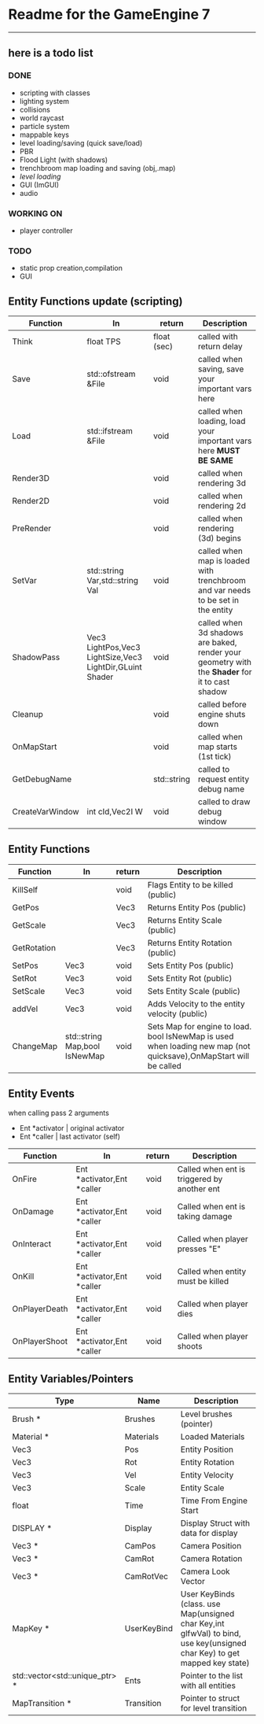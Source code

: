 # Readme for the GameEngine 7
***
## here is a todo list

### DONE
* scripting with classes
* lighting system
* collisions
* world raycast
* particle system
* mappable keys
* level loading/saving (quick save/load)
* PBR
* Flood Light (with shadows)
* trenchbroom map loading and saving (obj,.map)
* _level loading_
* GUI (ImGUI)
* audio
### WORKING ON
* player controller
### TODO

* static prop creation,compilation
* GUI

## Entity Functions update (scripting)

| Function         | In                                                       | return      | Description                                                                                      |
|------------------|----------------------------------------------------------|-------------|--------------------------------------------------------------------------------------------------|
| Think            | float TPS                                                | float (sec) | called with return delay                                                                         |
| Save             | std::ofstream &File                                      | void        | called when saving, save your important vars here                                                |
| Load             | std::ifstream &File                                      | void        | called when loading, load your important vars here **MUST BE SAME**                              |
| Render3D         |                                                          | void        | called when rendering 3d                                                                         |
| Render2D         |                                                          | void        | called when rendering 2d                                                                         |
| PreRender        |                                                          | void        | called when rendering (3d) begins                                                                |
| SetVar           | std::string Var,std::string Val                          | void        | called when map is loaded with trenchbroom and var needs to be set in the entity                 |
| ShadowPass       | Vec3 LightPos,Vec3 LightSize,Vec3 LightDir,GLuint Shader | void        | called when 3d shadows are baked, render your geometry with the **Shader** for it to cast shadow |
| Cleanup          |                                                          | void        | called before engine shuts down                                                                  |
| OnMapStart       |                                                          | void        | called when map starts (1st tick)                                                                |
| GetDebugName     |                                                          | std::string | called to request entity debug name                                                              |
| CreateVarWindow  | int cId,Vec2I W                                          | void        | called to draw debug window                                                                      |

## Entity Functions

| Function    | In                             | return | Description                                                                                                       |
|-------------|--------------------------------|--------|-------------------------------------------------------------------------------------------------------------------|
| KillSelf    |                                | void   | Flags Entity to be killed (public)                                                                                |
| GetPos      |                                | Vec3   | Returns Entity Pos (public)                                                                                       |
| GetScale    |                                | Vec3   | Returns Entity Scale (public)                                                                                     |
| GetRotation |                                | Vec3   | Returns Entity Rotation (public)                                                                                  |
| SetPos      | Vec3                           | void   | Sets Entity Pos (public)                                                                                          |
| SetRot      | Vec3                           | void   | Sets Entity Rot (public)                                                                                          |
| SetScale    | Vec3                           | void   | Sets Entity Scale (public)                                                                                        |
| addVel      | Vec3                           | void   | Adds Velocity to the entity velocity (public)                                                                     |
| ChangeMap   | std::string Map,bool IsNewMap  | void   | Sets Map for engine to load. bool IsNewMap is used when loading new map (not quicksave),OnMapStart will be called |

## Entity Events

when calling pass 2 arguments
* Ent *activator | original activator
* Ent *caller | last activator (self)

| Function       | In                          | return | Description                                 |
|----------------|-----------------------------|--------|---------------------------------------------|
| OnFire         | Ent *activator,Ent *caller  | void   | Called when ent is triggered by another ent |
| OnDamage       | Ent *activator,Ent *caller  | void   | Called when ent is taking damage            |
| OnInteract     | Ent *activator,Ent *caller  | void   | Called when player presses "E"              |
| OnKill         | Ent *activator,Ent *caller  | void   | Called when entity must be killed           |
| OnPlayerDeath  | Ent *activator,Ent *caller  | void   | Called when player dies                     |
| OnPlayerShoot  | Ent *activator,Ent *caller  | void   | Called when player shoots                   |

## Entity Variables/Pointers

| Type                                | Name        | Description                                                                                                               |
|-------------------------------------|-------------|---------------------------------------------------------------------------------------------------------------------------|
| Brush *                             | Brushes     | Level brushes (pointer)                                                                                                   |
| Material *                          | Materials   | Loaded Materials                                                                                                          |
| Vec3                                | Pos         | Entity Position                                                                                                           |
| Vec3                                | Rot         | Entity Rotation                                                                                                           |
| Vec3                                | Vel         | Entity Velocity                                                                                                           |
| Vec3                                | Scale       | Entity Scale                                                                                                              |
| float                               | Time        | Time From Engine Start                                                                                                    |
| DISPLAY *                           | Display     | Display Struct with data for display                                                                                      |
| Vec3 *                              | CamPos      | Camera Position                                                                                                           |
| Vec3 *                              | CamRot      | Camera Rotation                                                                                                           |
| Vec3 *                              | CamRotVec   | Camera Look Vector                                                                                                        |
| MapKey *                            | UserKeyBind | User KeyBinds (class. use Map(unsigned char Key,int glfwVal) to bind, use key(unsigned char Key) to get mapped key state) |
| std::vector<std::unique_ptr<Ent>> * | Ents        | Pointer to the list with all entities                                                                                     |
| MapTransition *                     | Transition  | Pointer to struct for level transition                                                                                    |
